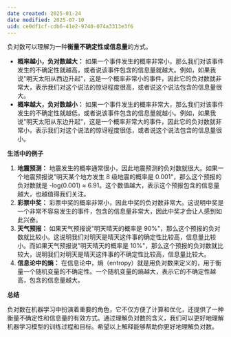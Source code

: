 ```yaml
---
date created: 2025-01-24
date modified: 2025-07-10
uid: ce0df1cf-cdb6-41e2-9740-074a3313e3f6
---
```


负对数可以理解为一种**衡量不确定性或信息量**的方式。

- **概率越小，负对数越大：** 如果一个事件发生的概率非常小，那么我们对该事件发生的不确定性就越高，或者说该事件包含的信息量就越大。例如，如果我说"明天太阳从西边升起"，这是一个概率非常小的事件，因此它的负对数就非常大，表示我们对这个说法的惊讶程度很高，或者说这个说法包含的信息量很大。
- **概率越大，负对数越小：** 如果一个事件发生的概率非常大，那么我们对该事件发生的不确定性就越低，或者说该事件包含的信息量就越小。例如，如果我说"明天太阳从东边升起"，这是一个概率非常大的事件，因此它的负对数就非常小，表示我们对这个说法的惊讶程度很低，或者说这个说法包含的信息量很小。

**生活中的例子**

1. **地震预测：** 地震发生的概率通常很小，因此地震预测的负对数就很大。如果一个地震预报说"明天某个地方发生 8 级地震的概率是 0.001"，那么这个预报的负对数就是 -log(0.001) ≈ 6.91。这个数值越大，表示这个预报包含的信息量越大，也越值得我们关注。
2. **彩票中奖：** 彩票中奖的概率非常小，因此中奖的负对数非常大。这说明中奖是一个非常不容易发生的事件，包含的信息量非常大，因此中奖才会让人感到如此兴奋。
3. **天气预报：** 如果天气预报说"明天晴天的概率是 90%"，那么这个预报的负对数就比较小。这说明我们对明天是晴天这件事的确定性比较高，信息量比较小。而如果天气预报说"明天晴天的概率是 10%"，那么这个预报的负对数就比较大，说明我们对明天是晴天这件事的不确定性比较高，信息量比较大。
4. **信息论中的熵：** 在信息论中，熵（entropy）就是用负对数来定义的，用于衡量一个随机变量的不确定性。一个随机变量的熵越大，表示它的不确定性越高，包含的信息量越大。
    

**总结**

负对数在机器学习中扮演着重要的角色，它不仅方便了计算和优化，还提供了一种衡量不确定性和信息量的有效方式。通过理解负对数的含义，我们可以更好地理解机器学习模型的训练过程和目标。希望以上解释能够帮助你更好地理解负对数。
